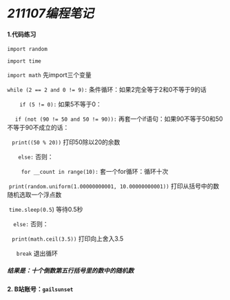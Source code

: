 # *211107编程笔记*

#### **1.代码练习**

`import random` 

`import time`

`import math` 先import三个变量

`while (2 == 2 and 0 != 9):` 条件循环：如果2完全等于2和0不等于9的话

`    if (5 != 0):` 如果5不等于0：

​      `  if (not (90 != 50 and 50 != 90)):` 再套一个if语句：如果90不等于50和50不等于90不成立的话：

​           ` print((50 % 20))` 打印50除以20的余数

​     `   else:` 否则：

​        `    for __count in range(10):` 套一个for循环：循环十次

​                `print(random.uniform(1.00000000001, 10.00000000001))` 打印从括号中的数随机选取一个浮点数

​                `time.sleep(0.5`) 等待0.5秒

  `  else:` 否则：

​       ` print(math.ceil(3.5))` 打印向上舍入3.5

 `   break` 退出循环

##### *结果是：十个倒数第五行括号里的数中的随机数*

#### **2. B站账号：**`gailsunset`